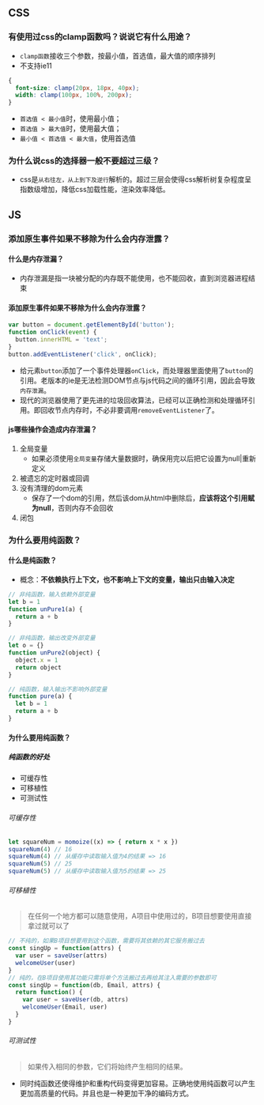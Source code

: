## CSS

### 有使用过css的clamp函数吗？说说它有什么用途？

* `clamp函数`接收三个参数，按最小值，首选值，最大值的顺序排列
* 不支持ie11

```css
{
  font-size: clamp(20px, 18px, 40px);
  width: clamp(100px, 100%, 200px);
}
```

* `首选值 < 最小值`时，使用最小值；
* `首选值 > 最大值`时，使用最大值；
* `最小值 < 首选值 < 最大值`，使用首选值

### 为什么说css的选择器一般不要超过三级？

* css是`从右往左，从上到下及逆行`解析的。超过三层会使得css解析树复杂程度呈指数级增加，降低css加载性能，渲染效率降低。

## JS

### 添加原生事件如果不移除为什么会内存泄露？

#### 什么是内存泄漏？

* 内存泄漏是指一块被分配的内存既不能使用，也不能回收，直到浏览器进程结束

#### 添加原生事件如果不移除为什么会内存泄露？

```js
var button = document.getElementById('button');
function onClick(event) {
  button.innerHTML = 'text';
}
button.addEventListener('click', onClick);
```

* 给元素`button`添加了一个事件处理器`onClick`，而处理器里面使用了`button`的引用。老版本的ie是无法检测DOM节点与js代码之间的循环引用，因此会导致`内存泄漏`。
* 现代的浏览器使用了更先进的垃圾回收算法，已经可以正确检测和处理循环引用。即回收节点内存时，不必非要调用`removeEventListener`了。

#### js哪些操作会造成内存泄漏？

1. 全局变量
    * 如果必须使用`全局变量`存储大量数据时，确保用完以后把它设置为null|重新定义
2. 被遗忘的定时器或回调
3. 没有清理的dom元素
    * 保存了一个dom的引用，然后该dom从html中删除后，**应该将这个引用赋为null**，否则内存不会回收
4. 闭包

### 为什么要用纯函数？

#### 什么是纯函数？

* 概念：**不依赖执行上下文，也不影响上下文的变量，输出只由输入决定**

```js
// 非纯函数，输入依赖外部变量
let b = 1
function unPure1(a) {
  return a + b
}

// 非纯函数，输出改变外部变量
let o = {}
function unPure2(object) {
  object.x = 1
  return object
}

// 纯函数，输入输出不影响外部变量
function pure(a) {
  let b = 1
  return a + b
}
```

#### 为什么要用纯函数？

##### 纯函数的好处

* 可缓存性
* 可移植性
* 可测试性

###### 可缓存性

```js
let squareNum = momoize((x) => { return x * x })
squareNum(4) // 16
squareNum(4) // 从缓存中读取输入值为4的结果 => 16
squareNum(5) // 25
squareNum(5) // 从缓存中读取输入值为5的结果 => 25
```

###### 可移植性

> 在任何一个地方都可以随意使用，A项目中使用过的，B项目想要使用直接拿过就可以了

```js
// 不纯的，如果B项目想要用到这个函数，需要将其依赖的其它服务搬过去
const singUp = function(attrs) {
  var user = saveUser(attrs)
  welcomeUser(user)
}
// 纯的，在B项目使用其功能只需将单个方法搬过去再给其注入需要的参数即可
const singUp = function(db, Email, attrs) {
  return function() {
    var user = saveUser(db, attrs)
    welcomeUser(Email, user)
  }
}
```

###### 可测试性

> 如果传入相同的参数，它们将始终产生相同的结果。

* 同时纯函数还使得维护和重构代码变得更加容易。正确地使用纯函数可以产生更加高质量的代码。并且也是一种更加干净的编码方式。
